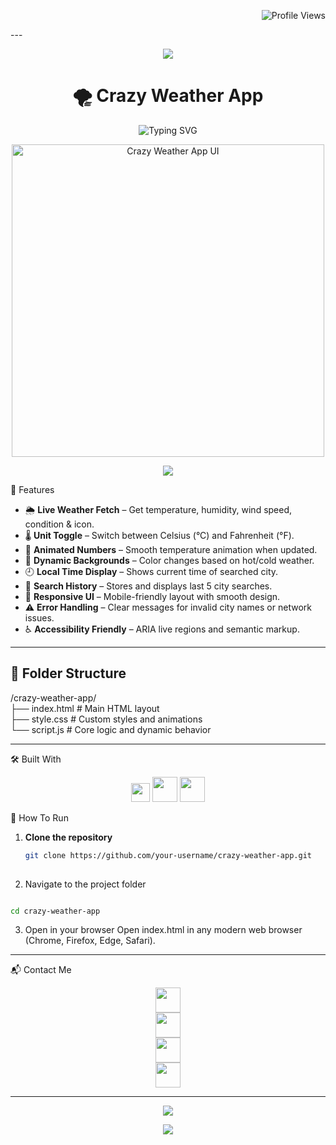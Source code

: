 
<!-- Profile Views -->
<p align="right">
  <img src="https://komarev.com/ghpvc/?username=shivek78&label=Profile%20views&color=0e75b6&style=flat" alt="Profile Views" />
</p>
---
<!-- Fancy GIF Separator -->
<p align="center">
  <img src="https://user-images.githubusercontent.com/73097560/115834477-dbab4500-a447-11eb-908a-139a6edaec5c.gif" />
</p>

<!-- Project Title -->
<h1 align="center">🌪️ Crazy Weather App</h1>

<!-- Typing Effect -->
<p align="center">
  <img src="https://readme-typing-svg.demolab.com?font=Poppins&pause=1000&color=F7DF1E&center=true&vCenter=true&multiline=true&width=600&height=100&lines=Interactive+Weather+App;Built+Using+HTML,+CSS+and+JS;Animated+UI+%2B+Live+Weather+Updates" alt="Typing SVG" />
</p>


<!-- App Screenshot -->
<p align="center">
  <img width="500" alt="Crazy Weather App UI" src="https://github.com/user-attachments/assets/388bab0a-cda4-4256-a353-9b53eed5f069" />
</p>

<!-- Fancy GIF Separator -->
<p align="center">
  <img src="https://user-images.githubusercontent.com/73097560/115834477-dbab4500-a447-11eb-908a-139a6edaec5c.gif" />
</p>



🌟 Features

- 🌦️ **Live Weather Fetch** – Get temperature, humidity, wind speed, condition & icon.
- 🌡️ **Unit Toggle** – Switch between Celsius (°C) and Fahrenheit (°F).
- 🔢 **Animated Numbers** – Smooth temperature animation when updated.
- 🎨 **Dynamic Backgrounds** – Color changes based on hot/cold weather.
- 🕘 **Local Time Display** – Shows current time of searched city.
- 📍 **Search History** – Stores and displays last 5 city searches.
- 📱 **Responsive UI** – Mobile-friendly layout with smooth design.
- ⚠️ **Error Handling** – Clear messages for invalid city names or network issues.
- ♿ **Accessibility Friendly** – ARIA live regions and semantic markup.
---

## 📁 Folder Structure<br>
/crazy-weather-app/<br>
├── index.html # Main HTML layout<br>
├── style.css # Custom styles and animations<br>
└── script.js # Core logic and dynamic behavior<br>

---
🛠️ Built With
<p align="center"> <img src="https://skillicons.dev/icons?i=html,css,js" height="30" /> <img src="https://skillicons.dev/icons?i=api" height="40" /> <img src="https://skillicons.dev/icons?i=git" height="40" /> </p>


 🚀 How To Run

1. **Clone the repository**  
   ```bash
   git clone https://github.com/your-username/crazy-weather-app.git
  
2. Navigate to the project folder

```bash

cd crazy-weather-app
```
3. Open in your browser
Open index.html in any modern web browser (Chrome, Firefox, Edge, Safari).


---
📬 Contact Me

<p align="center">
  <a href="mailto:shivekyadav0786@gmail.com">
    <img src="https://skillicons.dev/icons?i=gmail" height="40" />
  </a><br>

  <a href="https://linkedin.com/in/shivek-yadav">
    <img src="https://skillicons.dev/icons?i=linkedin" height="40" />
  </a><br>

  <a href="https://twitter.com/shivek_ydv">
    <img src="https://skillicons.dev/icons?i=twitter" height="40" />
  </a><br>

  <a href="https://instagram.com/shivek_ydv">
    <img src="https://skillicons.dev/icons?i=instagram" height="40" />
  </a>
</p>

---
 <p align="center"> <img src="https://user-images.githubusercontent.com/73097560/115834477-dbab4500-a447-11eb-908a-139a6edaec5c.gif" /> 
 </p> 
 <!-- Footer -->
 <p align="center"> <img src="https://img.shields.io/badge/Thanks%20for%20visiting!-000000?style=for-the-badge&logo=github&logoColor=white" /> </p>


